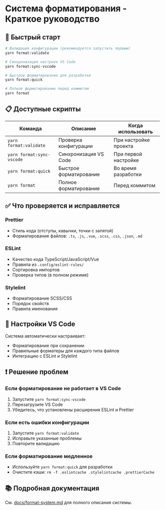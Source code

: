 # Система форматирования - Краткое руководство

## 🚀 Быстрый старт

```bash
# Валидация конфигурации (рекомендуется запустить первым)
yarn format:validate

# Синхронизация настроек VS Code
yarn format:sync-vscode

# Быстрое форматирование для разработки
yarn format:quick

# Полное форматирование перед коммитом
yarn format
```

## 📋 Доступные скрипты

| Команда                   | Описание               | Когда использовать    |
| ------------------------- | ---------------------- | --------------------- |
| `yarn format:validate`    | Проверка конфигурации  | При настройке проекта |
| `yarn format:sync-vscode` | Синхронизация VS Code  | При первой настройке  |
| `yarn format:quick`       | Быстрое форматирование | Во время разработки   |
| `yarn format`             | Полное форматирование  | Перед коммитом        |

## ✅ Что проверяется и исправляется

### Prettier

- Стиль кода (отступы, кавычки, точки с запятой)
- Форматирование файлов: `.ts`, `.js`, `.vue`, `.scss`, `.css`, `.json`, `.md`

### ESLint

- Качество кода TypeScript/JavaScript/Vue
- Правила из `.config/eslint-rules/`
- Сортировка импортов
- Проверка типов (в полном режиме)

### Stylelint

- Форматирование SCSS/CSS
- Порядок свойств
- Правила именования

## 🔧 Настройки VS Code

Система автоматически настраивает:

- Форматирование при сохранении
- Правильные форматеры для каждого типа файлов
- Интеграцию с ESLint и Stylelint

## ❗ Решение проблем

### Если форматирование не работает в VS Code

1. Запустите `yarn format:sync-vscode`
2. Перезагрузите VS Code
3. Убедитесь, что установлены расширения ESLint и Prettier

### Если есть ошибки конфигурации

1. Запустите `yarn format:validate`
2. Исправьте указанные проблемы
3. Повторите валидацию

### Если форматирование медленное

- Используйте `yarn format:quick` для разработки
- Очистите кэши: `rm -f .eslintcache .stylelintcache .prettierCache`

## 📚 Подробная документация

См. [docs/format-system.md](docs/format-system.md) для полного описания системы.
